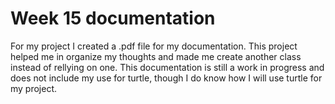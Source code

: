 # Week 15 documentation
For my project I created a .pdf file for my documentation. This project helped me in organize my thoughts and made me create another class instead of rellying on one. This documentation is still a work in progress and does not include my use for turtle, though I do know how I will use turtle for my project. 